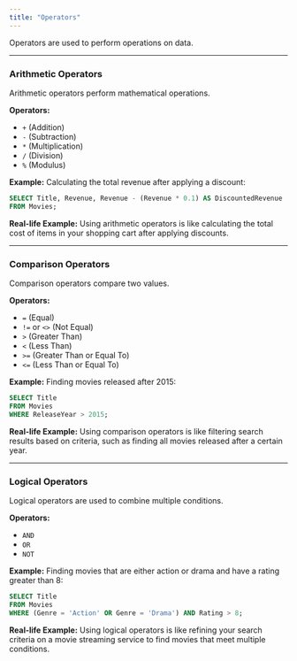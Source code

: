```yaml
---
title: "Operators"
---
```


Operators are used to perform operations on data.

---

### Arithmetic Operators

Arithmetic operators perform mathematical operations.

**Operators:**

- `+` (Addition)
- `-` (Subtraction)
- `*` (Multiplication)
- `/` (Division)
- `%` (Modulus)

**Example:**
Calculating the total revenue after applying a discount:

```sql
SELECT Title, Revenue, Revenue - (Revenue * 0.1) AS DiscountedRevenue
FROM Movies;
```

**Real-life Example:**
Using arithmetic operators is like calculating the total cost of items in your shopping cart after applying discounts.

---

### Comparison Operators

Comparison operators compare two values.

**Operators:**

- `=` (Equal)
- `!=` or `<>` (Not Equal)
- `>` (Greater Than)
- `<` (Less Than)
- `>=` (Greater Than or Equal To)
- `<=` (Less Than or Equal To)

**Example:**
Finding movies released after 2015:

```sql
SELECT Title
FROM Movies
WHERE ReleaseYear > 2015;
```

**Real-life Example:**
Using comparison operators is like filtering search results based on criteria, such as finding all movies released after a certain year.

---

### Logical Operators

Logical operators are used to combine multiple conditions.

**Operators:**

- `AND`
- `OR`
- `NOT`

**Example:**
Finding movies that are either action or drama and have a rating greater than 8:

```sql
SELECT Title
FROM Movies
WHERE (Genre = 'Action' OR Genre = 'Drama') AND Rating > 8;
```

**Real-life Example:**
Using logical operators is like refining your search criteria on a movie streaming service to find movies that meet multiple conditions.
